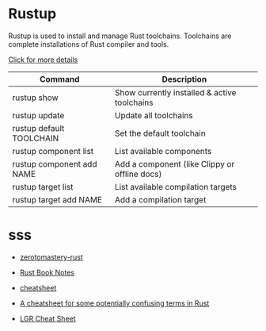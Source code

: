 
# Rustup
Rustup is used to install and manage Rust toolchains. Toolchains are complete installations of Rust compiler and tools.

[Click for more details](https://rust-lang.github.io/rustup/)

|   Command   |   Description   |
| ----------------- | --------------- |
| rustup show	                | Show currently installed & active toolchains |
| rustup update	              | Update all toolchains   |
| rustup default TOOLCHAIN    | Set the default toolchain   |
| rustup component list       | List available components   |
| rustup component add NAME   | Add a component (like Clippy or offline docs)   |
| rustup target list          | List available compilation targets   |
| rustup target add NAME      | Add a compilation target   |






# sss
- [zerotomastery-rust](https://zerotomastery.io/cheatsheets/rust-cheat-sheet/)

- [Rust Book Notes](https://cheatography.com/seannarr/cheat-sheets/draft-rust-book-notes-not-a/)

- [cheatsheet](https://phaiax.github.io/rust-cheatsheet/)

- [A cheatsheet for some potentially confusing terms in Rust](https://ferrous-systems.com/blog/cheatsheet-for-confusing-rust-terms/)

- [LGR Cheat Sheet](https://docs.google.com/document/d/1kQidzAlbqapu-WZTuw4Djik0uTqMZYyiMXTM9F21Dz4/)
